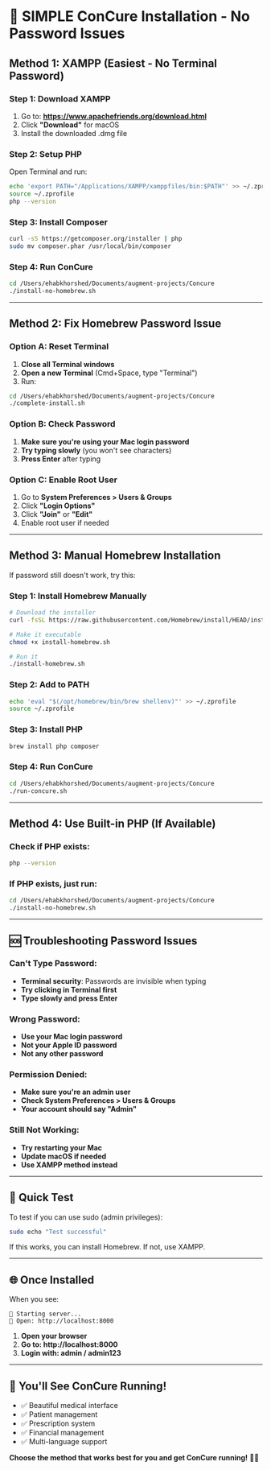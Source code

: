 # 🚀 **SIMPLE ConCure Installation - No Password Issues**

## **Method 1: XAMPP (Easiest - No Terminal Password)**

### Step 1: Download XAMPP
1. Go to: **https://www.apachefriends.org/download.html**
2. Click **"Download"** for macOS
3. Install the downloaded .dmg file

### Step 2: Setup PHP
Open Terminal and run:
```bash
echo 'export PATH="/Applications/XAMPP/xamppfiles/bin:$PATH"' >> ~/.zprofile
source ~/.zprofile
php --version
```

### Step 3: Install Composer
```bash
curl -sS https://getcomposer.org/installer | php
sudo mv composer.phar /usr/local/bin/composer
```

### Step 4: Run ConCure
```bash
cd /Users/ehabkhorshed/Documents/augment-projects/Concure
./install-no-homebrew.sh
```

---

## **Method 2: Fix Homebrew Password Issue**

### Option A: Reset Terminal
1. **Close all Terminal windows**
2. **Open a new Terminal** (Cmd+Space, type "Terminal")
3. Run:
```bash
cd /Users/ehabkhorshed/Documents/augment-projects/Concure
./complete-install.sh
```

### Option B: Check Password
1. **Make sure you're using your Mac login password**
2. **Try typing slowly** (you won't see characters)
3. **Press Enter** after typing

### Option C: Enable Root User
1. Go to **System Preferences > Users & Groups**
2. Click **"Login Options"**
3. Click **"Join"** or **"Edit"**
4. Enable root user if needed

---

## **Method 3: Manual Homebrew Installation**

If password still doesn't work, try this:

### Step 1: Install Homebrew Manually
```bash
# Download the installer
curl -fsSL https://raw.githubusercontent.com/Homebrew/install/HEAD/install.sh -o install-homebrew.sh

# Make it executable
chmod +x install-homebrew.sh

# Run it
./install-homebrew.sh
```

### Step 2: Add to PATH
```bash
echo 'eval "$(/opt/homebrew/bin/brew shellenv)"' >> ~/.zprofile
source ~/.zprofile
```

### Step 3: Install PHP
```bash
brew install php composer
```

### Step 4: Run ConCure
```bash
cd /Users/ehabkhorshed/Documents/augment-projects/Concure
./run-concure.sh
```

---

## **Method 4: Use Built-in PHP (If Available)**

### Check if PHP exists:
```bash
php --version
```

### If PHP exists, just run:
```bash
cd /Users/ehabkhorshed/Documents/augment-projects/Concure
./install-no-homebrew.sh
```

---

## **🆘 Troubleshooting Password Issues**

### **Can't Type Password:**
- **Terminal security**: Passwords are invisible when typing
- **Try clicking in Terminal first**
- **Type slowly and press Enter**

### **Wrong Password:**
- **Use your Mac login password**
- **Not your Apple ID password**
- **Not any other password**

### **Permission Denied:**
- **Make sure you're an admin user**
- **Check System Preferences > Users & Groups**
- **Your account should say "Admin"**

### **Still Not Working:**
- **Try restarting your Mac**
- **Update macOS if needed**
- **Use XAMPP method instead**

---

## **🎯 Quick Test**

To test if you can use sudo (admin privileges):
```bash
sudo echo "Test successful"
```

If this works, you can install Homebrew. If not, use XAMPP.

---

## **🌐 Once Installed**

When you see:
```
🚀 Starting server...
📱 Open: http://localhost:8000
```

1. **Open your browser**
2. **Go to: http://localhost:8000**
3. **Login with: admin / admin123**

---

## **🎉 You'll See ConCure Running!**

- ✅ Beautiful medical interface
- ✅ Patient management
- ✅ Prescription system
- ✅ Financial management
- ✅ Multi-language support

**Choose the method that works best for you and get ConCure running!** 🏥✨
